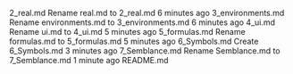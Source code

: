 2_real.md
Rename real.md to 2_real.md
6 minutes ago
3_environments.md
Rename environments.md to 3_environments.md
6 minutes ago
4_ui.md
Rename ui.md to 4_ui.md
5 minutes ago
5_formulas.md
Rename formulas.md to 5_formulas.md
5 minutes ago
6_Symbols.md
Create 6_Symbols.md
3 minutes ago
7_Semblance.md
Rename Semblance.md to 7_Semblance.md
1 minute ago
README.md
